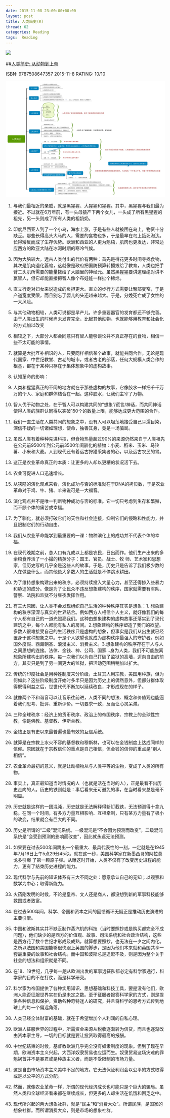 ```yaml
---
date: 2015-11-08 23:00:00+00:00
layout: post
title: 人类简史(R)
thread: 62
categories: Reading
tags:  Reading
---
```


<img src="http://ec4.images-amazon.com/images/I/61Ol6E3dAJL.jpg" width="200" />

##[人类简史: 从动物到上帝](http://amzn.to/1NXBQOU)

ISBN: 9787508647357 2015-11-8 RATING: 10/10





![](/images/人类简史/思维导图.jpg)



1. 与我们最相近的亲戚，就是黑猩猩、大猩猩和猩猩。其中，黑猩猩与我们最为接近。不过就在6万年前，有一头母猿产下两个女儿，一头成了所有黑猩猩的祖先，另一头则成了所有人类的祖奶奶。

2. 印度尼西亚人到了一个小岛，海水上涨，于是有些人就被困在岛上，物资十分缺乏。那些长得高头大马的人，需要的食物也多，于是最早在岛上饿死淘汰。长得矮反而成了生存优势。欧洲和西亚的人更为魁梧，肌肉也更发达，非常适应西方的欧亚大陆在冰河时期的寒冷气候。

3. 因为大脑较大，远古人类付出的代价有两种：首先是得花更多时间寻找食物，其次是肌肉退化萎缩，这就像是政府把国防预算转播拨给了教育，人类也把手臂二头肌所需要的能量拨给了大脑里的神经元。虽然黑猩猩要讲道理绝对讲不赢智人，但它却能直接把智人像个布娃娃一样扯个稀烂。

4. 直立行走对妇女来说造成的负担更大。直立的步行方式需要让臀部变窄，于是产道宽度受限，而且别忘了婴儿的头还越来越大。于是，分娩死亡成了女性的一大风险。

5. 与其他动物相较，人类可说都是早产儿，许多重要器官的发育都还不够完善。由于人类出生的时候尚未发育完全，比起其他动物，也就能够用教育和社会化的方式加以改变

6. 相较之下，大部分人都会同意只有智人能够谈论并不真正存在的食物，相信一些不太可能的事情。

7. 就算是大批互补相识的人，只要同样相信某个故事，就能共同合作。无论是现代国家、中世纪教堂、古老的城市，或者古老的部落，任何大规模人类合作的根基，都在于某种只存在于集体想象中的虚构故事。

8. 认知革命的影响：


9. 人类和猩猩真正的不同的地方就在于那些虚构的故事，它像胶水一样把千千万万的个人、家庭和群体结合在一起。这种胶水，让我们主宰了万物。

10. 智人优于动物之处，在于智人可以构建共同的“想象”/谎言/神话，而共同神话使得人类的族群认同得以突破150个的数量上限，能够达成更大范围的合作。

11. 我们一直生活在人类共同的想象之中，没有人可以坦荡地接受自己耳濡目染，深信不疑的一切诸如理想，使命，独善其身，竟是一场骗局。

12. 虽然人类有着种种先进科技，但食物热量超过90%的来源仍然来自于人类祖先在公元前9500年到公元前3500年间驯化的植物：小麦、稻米、玉米、马铃薯、小米和大麦。人到现代还有着远古狩猎采集者的心，以及远古农民的胃。

13. 这正是农业革命真正的本质：让更多的人却以更糟的状况活下去。

14. 农业可促进人口迅速增长。

15. 从狭隘的演化观点来看，演化成功与否的标准就在于DNA的拷贝数，于是农业革命对于鸡、牛、猪、羊来说可是一大福音。

16. 演化观点并不是唯一判断物种成功与否的标准。它一切只考虑到生存和繁殖，而不顾个体的痛苦或幸福。

17. 为了驯化，就必须打破它们的天性和社会连接，抑制它们的侵略和性能力，并且限制它们的行动自由。

18. 我们从农业革命能学到最重要的一课：物种演化上的成功并不代表个体的幸福。

19. 在现代晚期之前，总人口有九成以上都是农民，日出而作。他们生产出来的多余粮食养活了一小撮的精英分子：国王、官员、战士、牧
   师、艺术家和思想家，但历史写的几乎全是这些人的故事。于是，历史只是告诉了我们极少数的人在做些什么，而其他绝大多数人的生活就是不停跳水耕田。

20. 为了维持想象构建出来的秩序，必须持续投入大量心力，甚至还得掺入些暴力和胁迫的成分。像是为了让民众不违反想象建构的秩序，国家就需要有军队、警察、法院和监狱不分昼夜发挥作用。

21. 有三大原因，让人类不会发现组织自己生活的种种秩序其实是想象：1. 想象建构的秩序深深与真实的世界结合。例如西方人相信个人主义，就好像我们的每个人都有自己的一道光照亮我们。这种由想象建构的虚构故事还落实到了现代建筑之中，每个人都能有私人的房间。2.想象建构的秩序塑造了我们的欲望。多数人很难接受自己的生活秩序只是虚构的想象，但事实是我们从出生就已经置身于这种想象之中。于是个人欲望也就成为虚构秩序最强大的守护者。例如国外度假、西藏朝圣、浪漫主义、消费主义。3.想象建构的秩序存在于人与人之间思想的连接。法律、金钱、神、公司、国家...身为人类，我们不可能脱离想象所建构出的秩序。每一次我们以为自己打破了监狱的高墙，迈向自由的前方，其实只是到了另一间更大的监狱，把活动范围稍稍加以扩大。

22. 传统的印度社会是用种姓制度来分阶级，土耳其人用宗教，美国用种族，但为何如此？这些阶级制度开始时多半只是因为历史上的偶然意外，但部分群体取得既得利益之后，世世代代不断加以延续改良，才形成现在的样子。

23. 就像两个不和谐音可以让音乐往前进，人类不同的想法、概念和价值观也能逼着我们思考、批评、重新评价。一切要求一致，反而让心灵呆滞。 

24. 三种全球秩序：经济上的货币秩序、政治上的帝国秩序、宗教上的全球性宗教，像是佛教、基督教、伊斯兰教。

25. 金钱正是有史以来最普遍也最有效的互信系统。

26. 就算是在宗教上水火不容的基督教和穆斯林，也可以在金钱制度上达成同样的信仰。原因就在于宗教信仰的重点是自己相信，但金钱的信仰的重点是“别人相信”。

27. 农业革命最初的意义，就是让动植物从与人类平等的生物，变成了人类的所有物。

28. 事实上，真正最知道当时情况的人（也就是活在当时的人），正是最看不出历史走向的人。历史的铁则就是：事后看来无可避免的事，在当时看来总是毫不明显。

29. 历史就是这样的一团混沌，历史就是无法解释得斩钉截铁，无法预测得十拿九稳。在同一个时间，有多方力量互相影响、互相牵制，只有某方力量有了极小的改变，结果就会有巨大的不同。

30. 历史是所谓的“二级”混沌系统。一级混沌是“不会因为预测而改变”。二级混沌系统是“会受到预测的影响而改变”，因此就永远无法预测。

31. 如果要在过去500年间跳出一个最重大、最具代表性的一刻，一定就是在1945年7月16日上午5点29分45秒。就在这一秒，美国科学家在新墨西哥的阿拉莫戈多引爆
   了第一颗原子弹。从曝这时开始，人类不仅有了改变历史进程的能力，更有了结束历史进程的能力。

32. 现代科学与先前的知识体系有三大不同之处：愿意承认自己的无知；以观察和数学为中心；取得新能力。

33. 火药刚发明的时候，不论是皇帝、文人还是商人，都没想到新的军事科技能够救国或者致富。

34. 在过去500年间，科学、帝国和资本之间的回馈循环无疑正是推动历史演进的主要引擎。

35. 中国和波斯其实并不缺乏制作蒸汽机的科技（当时要照抄或是购买都完全不成问题），他们缺少的是西方的价值观、故事、司法系统和社会政治结构，这些是西方花了数个世纪才形成及成熟，就算想要照抄，也无法在一夕之间内化。之所以法国和美国能够很快跟上英国的脚步，是因为他们本来就和英国共享一套最重要的故事和社会结构。而中国和波斯总是追赶不及，则是因为整个关于社会的想法和组织就是不同。

36. 在18、19世纪，几乎每一趟从欧洲出发的军事远征队都必定有科学家通行，科学家的目的不在打仗，而是科学研究。

37. 科学家为帝国提供了各种实用知识、思想基础和科技工具，要是没有他们，欧洲人能否征服世界实在仍是未定之数。至于征服者报答科学家的方式，则是提供各种信息和保护，资助各种奇特迷人的研究，并且将科学的思考方式传到地球上的每一个偏远角落。

38. 人类已经全体财富的基础，就在于希望增加个人利润的自私心理。

39. 欧洲人征服世界的过程中，所需资金来源从税收逐渐转为信贷，而且也逐渐改由资本家主导，一切的目标就是要让投资取得最高的报酬。

40. 中世纪结束的时候，基督教欧洲几乎完全没有奴隶制度的现象。但到了现在早期，欧洲资本主义兴起，大西洋奴隶贸易也应运而生。奴隶贸易这场灾难的罪魁祸首并不是暴君或是种族主义者，而是不受限制的市场力量。

41. 这是自由市场资本主义美中不足的地方。它无法保证利润会以公平的方式取得或是以公平的方式分配。

42. 然而，就像农业革命一样，所谓的现代经济成长也可能只是个巨大的骗局。虽然人类和全球经济看来都在继续成长，但更多的人却生活在饥饿和困乏之中。

43. 现代所兴起的两大想象社群，就是“民主”和“消费大众”。所谓民族，是国家的想象社群。而所谓消费大众，则是市场的想象社群。